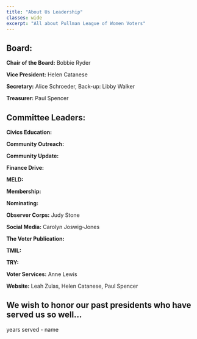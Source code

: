 ```yaml
---
title: "About Us Leadership"
classes: wide
excerpt: "All about Pullman League of Women Voters"
---
```


## Board:

**Chair of the Board:**  Bobbie Ryder

**Vice President:**  Helen Catanese

**Secretary:**  Alice Schroeder, Back-up: Libby Walker

**Treasurer:**  Paul Spencer

## Committee Leaders:

**Civics Education:**

**Community Outreach:**

**Community Update:**

**Finance Drive:**

**MELD:**

**Membership:**  

**Nominating:**

**Observer Corps:**  Judy Stone

**Social Media:**  Carolyn Joswig-Jones

**The Voter Publication:**

**TMIL:**

**TRY:**

**Voter Services:**  Anne Lewis

**Website:**  Leah Zulas, Helen Catanese, Paul Spencer






## **We wish to honor our past presidents who have served us so well...**
years served - name
